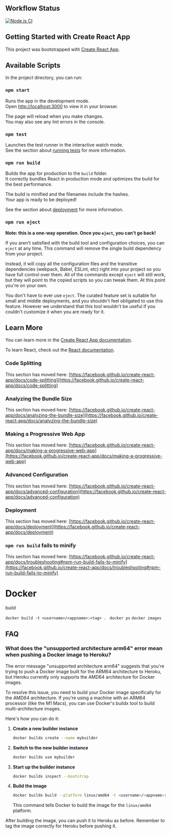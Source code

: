 ## Workflow Status
[![Node.js CI](https://github.com/SwapnilAryan97/react_portfolio/actions/workflows/node.js.yml/badge.svg)](https://github.com/SwapnilAryan97/react_portfolio/actions/workflows/node.js.yml)

## Getting Started with Create React App

This project was bootstrapped with [Create React App](https://github.com/facebook/create-react-app).

## Available Scripts

In the project directory, you can run:

### `npm start`

Runs the app in the development mode.\
Open [http://localhost:3000](http://localhost:3000) to view it in your browser.

The page will reload when you make changes.\
You may also see any lint errors in the console.

### `npm test`

Launches the test runner in the interactive watch mode.\
See the section about [running tests](https://facebook.github.io/create-react-app/docs/running-tests) for more information.

### `npm run build`

Builds the app for production to the `build` folder.\
It correctly bundles React in production mode and optimizes the build for the best performance.

The build is minified and the filenames include the hashes.\
Your app is ready to be deployed!

See the section about [deployment](https://facebook.github.io/create-react-app/docs/deployment) for more information.

### `npm run eject`

**Note: this is a one-way operation. Once you `eject`, you can't go back!**

If you aren't satisfied with the build tool and configuration choices, you can `eject` at any time. This command will remove the single build dependency from your project.

Instead, it will copy all the configuration files and the transitive dependencies (webpack, Babel, ESLint, etc) right into your project so you have full control over them. All of the commands except `eject` will still work, but they will point to the copied scripts so you can tweak them. At this point you're on your own.

You don't have to ever use `eject`. The curated feature set is suitable for small and middle deployments, and you shouldn't feel obligated to use this feature. However we understand that this tool wouldn't be useful if you couldn't customize it when you are ready for it.

## Learn More

You can learn more in the [Create React App documentation](https://facebook.github.io/create-react-app/docs/getting-started).

To learn React, check out the [React documentation](https://reactjs.org/).

### Code Splitting

This section has moved here: [https://facebook.github.io/create-react-app/docs/code-splitting](https://facebook.github.io/create-react-app/docs/code-splitting)

### Analyzing the Bundle Size

This section has moved here: [https://facebook.github.io/create-react-app/docs/analyzing-the-bundle-size](https://facebook.github.io/create-react-app/docs/analyzing-the-bundle-size)

### Making a Progressive Web App

This section has moved here: [https://facebook.github.io/create-react-app/docs/making-a-progressive-web-app](https://facebook.github.io/create-react-app/docs/making-a-progressive-web-app)

### Advanced Configuration

This section has moved here: [https://facebook.github.io/create-react-app/docs/advanced-configuration](https://facebook.github.io/create-react-app/docs/advanced-configuration)

### Deployment

This section has moved here: [https://facebook.github.io/create-react-app/docs/deployment](https://facebook.github.io/create-react-app/docs/deployment)

### `npm run build` fails to minify

This section has moved here: [https://facebook.github.io/create-react-app/docs/troubleshooting#npm-run-build-fails-to-minify](https://facebook.github.io/create-react-app/docs/troubleshooting#npm-run-build-fails-to-minify)




# Docker 
build

`docker build -t <username>/<appname>:<tag> . `
`docker ps`
`docker images`


## FAQ

### What does the "unsupported architecture arm64" error mean when pushing a Docker image to Heroku?

The error message "unsupported architecture arm64" suggests that you're trying to push a Docker image built for the ARM64 architecture to Heroku, but Heroku currently only supports the AMD64 architecture for Docker images.

To resolve this issue, you need to build your Docker image specifically for the AMD64 architecture. If you're using a machine with an ARM64 processor (like the M1 Macs), you can use Docker's buildx tool to build multi-architecture images.

Here's how you can do it:

1. **Create a new builder instance**

    ```bash
    docker buildx create --name mybuilder
    ```

2. **Switch to the new builder instance**

    ```bash
    docker buildx use mybuilder
    ```

3. **Start up the builder instance**

    ```bash
    docker buildx inspect --bootstrap
    ```

4. **Build the image**

    ```bash
    docker buildx build --platform linux/amd64 -t <username>/<appname>:<tag> . --load
    ```

    This command tells Docker to build the image for the `linux/amd64` platform.

After building the image, you can push it to Heroku as before. Remember to tag the image correctly for Heroku before pushing it.